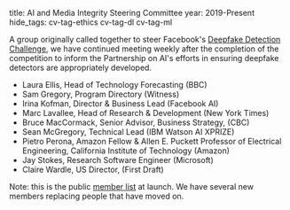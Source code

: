 title: AI and Media Integrity Steering Committee
year: 2019-Present
hide_tags: cv-tag-ethics cv-tag-dl cv-tag-ml

A group originally called together to steer Facebook's [Deepfake Detection Challenge](https://ai.facebook.com/datasets/dfdc/), we have continued meeting weekly after the completion of the competition to inform the Partnership on AI's efforts in ensuring deepfake detectors are appropriately developed.

* Laura Ellis, Head of Technology Forecasting (BBC)
* Sam Gregory, Program Directory (Witness)
* Irina Kofman, Director & Business Lead (Facebook AI)
* Marc Lavallee, Head of Research & Development (New York Times)
* Bruce MacCormack, Senior Advisor, Business Strategy, (CBC)
* Sean McGregory, Technical Lead (IBM Watson AI XPRIZE)
* Pietro Perona, Amazon Fellow & Allen E. Puckett Professor of Electrical Engineering, California Institute of Technology (Amazon)
* Jay Stokes, Research Software Engineer (Microsoft)
* Claire Wardle, US Director, (First Draft)

Note: this is the public [member list](https://www.partnershiponai.org/ai-and-media-integrity-steering-committee/) at launch. We have several new members replacing people that have moved on.
